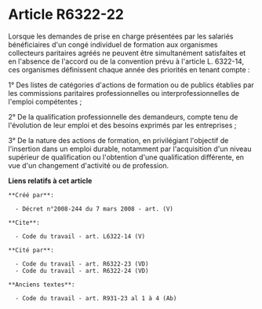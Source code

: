# Article R6322-22

Lorsque les demandes de prise en charge présentées par les salariés bénéficiaires d'un congé individuel de formation aux
organismes collecteurs paritaires agréés ne peuvent être simultanément satisfaites et en l'absence de l'accord ou de la
convention prévu à l'article L. 6322-14, ces organismes définissent chaque année des priorités en tenant compte : 

1° Des listes de catégories d'actions de formation ou de publics établies par les commissions paritaires professionnelles ou
interprofessionnelles de l'emploi compétentes ; 

2° De la qualification professionnelle des demandeurs, compte tenu de l'évolution de leur emploi et des besoins exprimés par
les entreprises ; 

3° De la nature des actions de formation, en privilégiant l'objectif de l'insertion dans un emploi durable, notamment par
l'acquisition d'un niveau supérieur de qualification ou l'obtention d'une qualification différente, en vue d'un changement
d'activité ou de profession.

**Liens relatifs à cet article**

	**Créé par**:

	  - Décret n°2008-244 du 7 mars 2008 - art. (V)

	**Cite**:

	  - Code du travail - art. L6322-14 (V)

	**Cité par**:

	  - Code du travail - art. R6322-23 (VD)
	  - Code du travail - art. R6322-24 (VD)

	**Anciens textes**:

	  - Code du travail - art. R931-23 al 1 à 4 (Ab)
